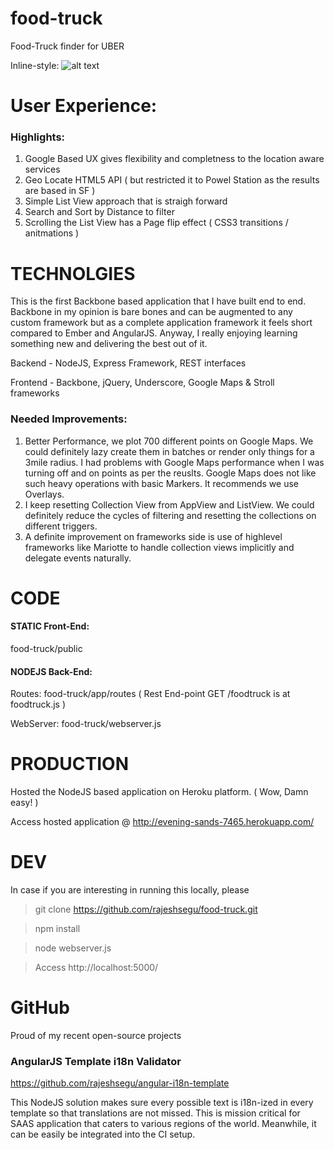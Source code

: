 food-truck
==========

Food-Truck finder for UBER

Inline-style: 
![alt text](https://raw.github.com/rajeshsegu/food-truck/master/public/img/Uber%20FoodTruck.png "Uber Food Truck Screenshot")

User Experience:
====

### Highlights:

1. Google Based UX gives flexibility and completness to the location aware services
2. Geo Locate HTML5 API ( but restricted it to Powel Station as the results are based in SF )
2. Simple List View approach that is straigh forward
3. Search and Sort by Distance to filter
4. Scrolling the List View has a Page flip effect ( CSS3 transitions / anitmations )

TECHNOLGIES
======

This is the first Backbone based application that I have built end to end. Backbone in my opinion is bare bones and can be augmented to any custom framework but as a complete application framework it feels short compared to Ember and AngularJS. Anyway, I really enjoying learning something new and delivering the best out of it.

Backend  - NodeJS, Express Framework, REST interfaces

Frontend - Backbone, jQuery, Underscore, Google Maps & Stroll frameworks


### Needed Improvements:

1. Better Performance, we plot 700 different points on Google Maps. We could definitely lazy create them in batches or render only things for a 3mile radius. I had problems with Google Maps performance when I was turning off and on points as per the reuslts. Google Maps does not like such heavy operations with basic Markers. It recommends we use Overlays.
2. I keep resetting Collection View from AppView and ListView. We could definitely reduce the cycles of filtering and resetting the collections on different triggers.
3. A definite improvement on frameworks side is use of highlevel frameworks like Mariotte to handle collection views implicitly and delegate events naturally. 

CODE 
======

#### STATIC Front-End: 

food-truck/public

#### NODEJS Back-End:  

Routes:    food-truck/app/routes
( Rest End-point GET /foodtruck is at foodtruck.js )

WebServer: food-truck/webserver.js

PRODUCTION
======

Hosted the NodeJS based application on Heroku platform. ( Wow, Damn easy! )

Access hosted application @ http://evening-sands-7465.herokuapp.com/

DEV 
======

In case if you are interesting in running this locally, please 

> git clone https://github.com/rajeshsegu/food-truck.git

> npm install

> node webserver.js 

> Access http://localhost:5000/

GitHub
======

Proud of my recent open-source projects

### AngularJS Template i18n Validator

https://github.com/rajeshsegu/angular-i18n-template

This NodeJS solution makes sure every possible text is i18n-ized in every template so that translations are not missed. This is mission critical for SAAS application that caters to various regions of the world. Meanwhile, it can be easily be integrated into the CI setup.

